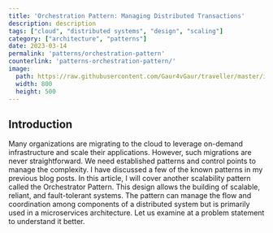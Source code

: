 ```yaml
---
title: 'Orchestration Pattern: Managing Distributed Transactions'
description: description
tags: ["cloud", "distributed systems", "design", "scaling"]
category: ["architecture", "patterns"]
date: 2023-03-14
permalink: 'patterns/orchestration-pattern'
counterlink: 'patterns-orchestration-pattern/'
image:
  path: https://raw.githubusercontent.com/Gaur4vGaur/traveller/master/images/patterns/2023-03-14-orchestration-pattern/cover-image-orchestration-pattern.jpg
  width: 800
  height: 500
---
```


## Introduction
Many organizations are migrating to the cloud to leverage on-demand infrastructure and scale their applications. However, such migrations are never straightforward. We need established patterns and control points to manage the complexity. I have discussed a few of the known patterns in my previous blog posts. In this article, I will cover another scalability pattern called the Orchestrator Pattern. This design allows the building of scalable, reliant, and fault-tolerant systems. The pattern can manage the flow and coordination among components of a distributed system but is primarily used in a microservices architecture. Let us examine at a problem statement to understand it better.







